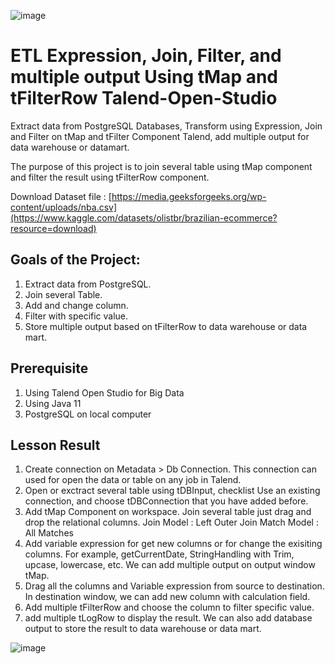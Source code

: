 ![image](https://github.com/user-attachments/assets/b809676c-01b5-4f08-a5fc-796a946ee316)


# ETL Expression, Join, Filter, and multiple output Using tMap and tFilterRow Talend-Open-Studio
Extract data from PostgreSQL Databases, Transform using Expression, Join and Filter on tMap and tFilter Component Talend, add multiple output for data warehouse or datamart.

The purpose of this project is to join several table using tMap component and filter the result using tFilterRow component.

Download Dataset file : [https://media.geeksforgeeks.org/wp-content/uploads/nba.csv](https://www.kaggle.com/datasets/olistbr/brazilian-ecommerce?resource=download)

## Goals of the Project:
1.  Extract data from PostgreSQL.
2.  Join several Table.
3.  Add and change column.
4.  Filter with specific value.
5.  Store multiple output based on tFilterRow to data warehouse or data mart.

## Prerequisite
1.  Using Talend Open Studio for Big Data
2.  Using Java 11
3.  PostgreSQL on local computer

## Lesson Result
1.  Create connection on Metadata > Db Connection. This connection can used for open the data or table on any job in Talend.
2.  Open or exctract several table using tDBInput, checklist Use an existing connection, and choose tDBConnection that you have added before.
3.  Add tMap Component on workspace. Join several table just drag and drop the relational columns.
    Join Model    : Left Outer Join
    Match Model   : All Matches
4.  Add variable expression for get new columns or for change the exisiting columns. For example, getCurrentDate, StringHandling with Trim, upcase, lowercase, etc. We can add multiple output on output window tMap.
5.  Drag all the columns and Variable expression from source to destination. In destination window, we can add new column with calculation field.
6.  Add multiple tFilterRow and choose the column to filter specific value.
7.  add multiple tLogRow to display the result. We can also add database output to store the result to data warehouse or data mart.
   
![image](https://github.com/user-attachments/assets/db99bf6a-0dcc-4db9-b3d5-58a0fbef5ac4)


